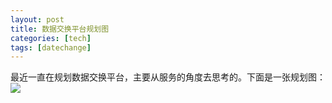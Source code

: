 ```yaml
---
layout: post
title: 数据交换平台规划图
categories: [tech]
tags: [datechange]
---
```



最近一直在规划数据交换平台，主要从服务的角度去思考的。下面是一张规划图：
![](http://p.blog.csdn.net/images/p_blog_csdn_net/cissyring/%E6%95%B0%E6%8D%AE%E4%BA%A4%E6%8D%A2%E5%B9%B3%E5%8F%B0%20(2).gif)